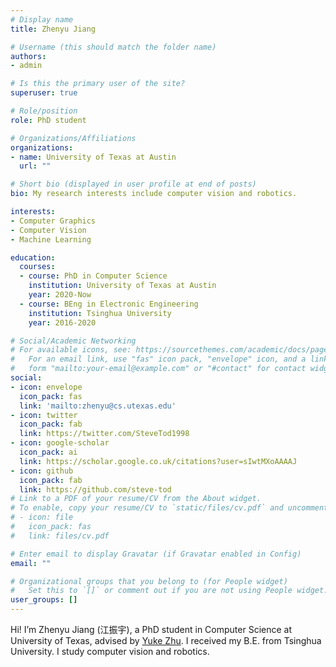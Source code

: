```yaml
---
# Display name
title: Zhenyu Jiang

# Username (this should match the folder name)
authors:
- admin

# Is this the primary user of the site?
superuser: true

# Role/position
role: PhD student

# Organizations/Affiliations
organizations:
- name: University of Texas at Austin
  url: ""

# Short bio (displayed in user profile at end of posts)
bio: My research interests include computer vision and robotics.

interests:
- Computer Graphics
- Computer Vision
- Machine Learning

education:
  courses:
  - course: PhD in Computer Science
    institution: University of Texas at Austin
    year: 2020-Now
  - course: BEng in Electronic Engineering
    institution: Tsinghua University
    year: 2016-2020

# Social/Academic Networking
# For available icons, see: https://sourcethemes.com/academic/docs/page-builder/#icons
#   For an email link, use "fas" icon pack, "envelope" icon, and a link in the
#   form "mailto:your-email@example.com" or "#contact" for contact widget.
social:
- icon: envelope
  icon_pack: fas
  link: 'mailto:zhenyu@cs.utexas.edu'
- icon: twitter
  icon_pack: fab
  link: https://twitter.com/SteveTod1998
- icon: google-scholar
  icon_pack: ai
  link: https://scholar.google.co.uk/citations?user=sIwtMXoAAAAJ
- icon: github
  icon_pack: fab
  link: https://github.com/steve-tod
# Link to a PDF of your resume/CV from the About widget.
# To enable, copy your resume/CV to `static/files/cv.pdf` and uncomment the lines below.
# - icon: file
#   icon_pack: fas
#   link: files/cv.pdf

# Enter email to display Gravatar (if Gravatar enabled in Config)
email: ""

# Organizational groups that you belong to (for People widget)
#   Set this to `[]` or comment out if you are not using People widget.
user_groups: []
---
```


Hi! I’m Zhenyu Jiang (江振宇), a PhD student in Computer Science at University of Texas, advised by [Yuke Zhu](https://www.cs.utexas.edu/~yukez/). I received my B.E. from Tsinghua University. I study computer vision and robotics.
